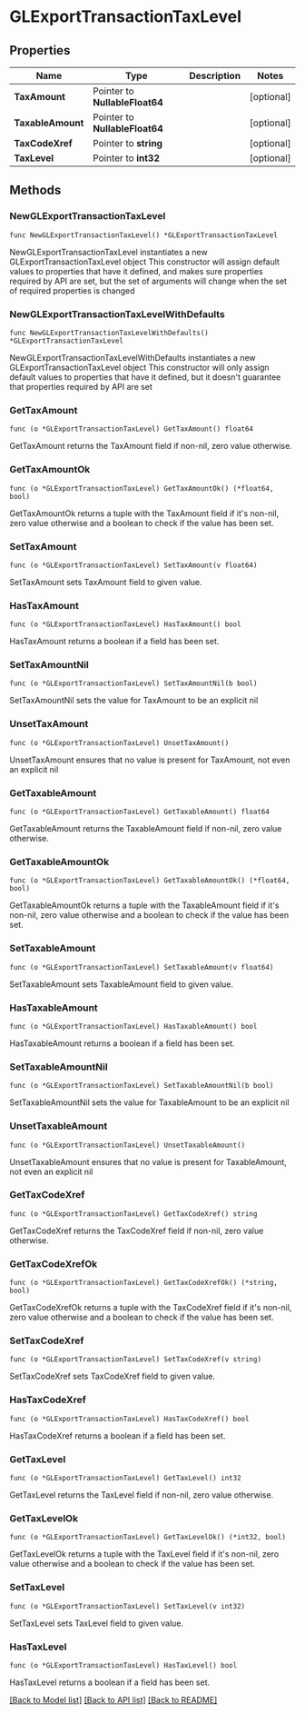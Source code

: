 # GLExportTransactionTaxLevel

## Properties

Name | Type | Description | Notes
------------ | ------------- | ------------- | -------------
**TaxAmount** | Pointer to **NullableFloat64** |  | [optional] 
**TaxableAmount** | Pointer to **NullableFloat64** |  | [optional] 
**TaxCodeXref** | Pointer to **string** |  | [optional] 
**TaxLevel** | Pointer to **int32** |  | [optional] 

## Methods

### NewGLExportTransactionTaxLevel

`func NewGLExportTransactionTaxLevel() *GLExportTransactionTaxLevel`

NewGLExportTransactionTaxLevel instantiates a new GLExportTransactionTaxLevel object
This constructor will assign default values to properties that have it defined,
and makes sure properties required by API are set, but the set of arguments
will change when the set of required properties is changed

### NewGLExportTransactionTaxLevelWithDefaults

`func NewGLExportTransactionTaxLevelWithDefaults() *GLExportTransactionTaxLevel`

NewGLExportTransactionTaxLevelWithDefaults instantiates a new GLExportTransactionTaxLevel object
This constructor will only assign default values to properties that have it defined,
but it doesn't guarantee that properties required by API are set

### GetTaxAmount

`func (o *GLExportTransactionTaxLevel) GetTaxAmount() float64`

GetTaxAmount returns the TaxAmount field if non-nil, zero value otherwise.

### GetTaxAmountOk

`func (o *GLExportTransactionTaxLevel) GetTaxAmountOk() (*float64, bool)`

GetTaxAmountOk returns a tuple with the TaxAmount field if it's non-nil, zero value otherwise
and a boolean to check if the value has been set.

### SetTaxAmount

`func (o *GLExportTransactionTaxLevel) SetTaxAmount(v float64)`

SetTaxAmount sets TaxAmount field to given value.

### HasTaxAmount

`func (o *GLExportTransactionTaxLevel) HasTaxAmount() bool`

HasTaxAmount returns a boolean if a field has been set.

### SetTaxAmountNil

`func (o *GLExportTransactionTaxLevel) SetTaxAmountNil(b bool)`

 SetTaxAmountNil sets the value for TaxAmount to be an explicit nil

### UnsetTaxAmount
`func (o *GLExportTransactionTaxLevel) UnsetTaxAmount()`

UnsetTaxAmount ensures that no value is present for TaxAmount, not even an explicit nil
### GetTaxableAmount

`func (o *GLExportTransactionTaxLevel) GetTaxableAmount() float64`

GetTaxableAmount returns the TaxableAmount field if non-nil, zero value otherwise.

### GetTaxableAmountOk

`func (o *GLExportTransactionTaxLevel) GetTaxableAmountOk() (*float64, bool)`

GetTaxableAmountOk returns a tuple with the TaxableAmount field if it's non-nil, zero value otherwise
and a boolean to check if the value has been set.

### SetTaxableAmount

`func (o *GLExportTransactionTaxLevel) SetTaxableAmount(v float64)`

SetTaxableAmount sets TaxableAmount field to given value.

### HasTaxableAmount

`func (o *GLExportTransactionTaxLevel) HasTaxableAmount() bool`

HasTaxableAmount returns a boolean if a field has been set.

### SetTaxableAmountNil

`func (o *GLExportTransactionTaxLevel) SetTaxableAmountNil(b bool)`

 SetTaxableAmountNil sets the value for TaxableAmount to be an explicit nil

### UnsetTaxableAmount
`func (o *GLExportTransactionTaxLevel) UnsetTaxableAmount()`

UnsetTaxableAmount ensures that no value is present for TaxableAmount, not even an explicit nil
### GetTaxCodeXref

`func (o *GLExportTransactionTaxLevel) GetTaxCodeXref() string`

GetTaxCodeXref returns the TaxCodeXref field if non-nil, zero value otherwise.

### GetTaxCodeXrefOk

`func (o *GLExportTransactionTaxLevel) GetTaxCodeXrefOk() (*string, bool)`

GetTaxCodeXrefOk returns a tuple with the TaxCodeXref field if it's non-nil, zero value otherwise
and a boolean to check if the value has been set.

### SetTaxCodeXref

`func (o *GLExportTransactionTaxLevel) SetTaxCodeXref(v string)`

SetTaxCodeXref sets TaxCodeXref field to given value.

### HasTaxCodeXref

`func (o *GLExportTransactionTaxLevel) HasTaxCodeXref() bool`

HasTaxCodeXref returns a boolean if a field has been set.

### GetTaxLevel

`func (o *GLExportTransactionTaxLevel) GetTaxLevel() int32`

GetTaxLevel returns the TaxLevel field if non-nil, zero value otherwise.

### GetTaxLevelOk

`func (o *GLExportTransactionTaxLevel) GetTaxLevelOk() (*int32, bool)`

GetTaxLevelOk returns a tuple with the TaxLevel field if it's non-nil, zero value otherwise
and a boolean to check if the value has been set.

### SetTaxLevel

`func (o *GLExportTransactionTaxLevel) SetTaxLevel(v int32)`

SetTaxLevel sets TaxLevel field to given value.

### HasTaxLevel

`func (o *GLExportTransactionTaxLevel) HasTaxLevel() bool`

HasTaxLevel returns a boolean if a field has been set.


[[Back to Model list]](../README.md#documentation-for-models) [[Back to API list]](../README.md#documentation-for-api-endpoints) [[Back to README]](../README.md)


